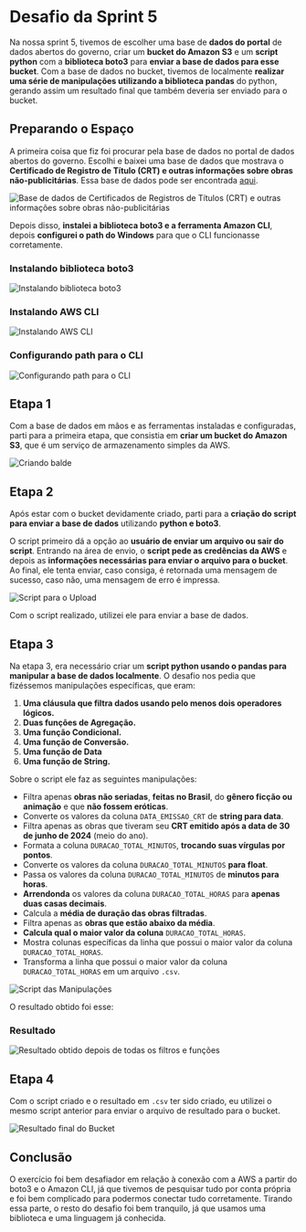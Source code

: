 # Desafio da Sprint 5
Na nossa sprint 5, tivemos de escolher uma base de **dados do portal** de dados abertos do governo, criar um **bucket do Amazon S3** e um **script python** com a **biblioteca boto3** para **enviar a base de dados para esse bucket**. Com a base de dados no bucket, tivemos de localmente **realizar uma série de manipulações utilizando a biblioteca pandas** do python, gerando assim um resultado final que também deveria ser enviado para o bucket.

## Preparando o Espaço
A primeira coisa que fiz foi procurar pela base de dados no portal de dados abertos do governo. Escolhi e baixei uma base de dados que mostrava o **Certificado de Registro de Título (CRT) e outras informações sobre obras não-publicitárias**. Essa base de dados pode ser encontrada [aqui](https://dados.gov.br/dados/conjuntos-dados/crt-obras-nao-publicitarias-registradas).

![Base de dados de Certificados de Registros de Títulos (CRT) e outras informações sobre obras não-publicitárias](../evidencias/desafio/base_de_dados.png)

Depois disso, **instalei a biblioteca boto3 e a ferramenta Amazon CLI**, depois **configurei o path do Windows** para que o CLI funcionasse corretamente.

### Instalando biblioteca boto3
![Instalando biblioteca boto3](../evidencias/desafio/instalando_boto3.png)

### Instalando AWS CLI
![Instalando AWS CLI](../evidencias/desafio/instalando_AWS_CLI.png)

### Configurando path para o CLI
![Configurando path para o CLI](../evidencias/desafio/configurando_path.png)

## Etapa 1 
Com a base de dados em mãos e as ferramentas instaladas e configuradas, parti para a primeira etapa, que consistia em **criar um bucket do Amazon S3**, que é um serviço de armazenamento simples da AWS.

![Criando balde](../evidencias/desafio/bucket_criado.png)

## Etapa 2
Após estar com o bucket devidamente criado, parti para a **criação do script para enviar a base de dados** utilizando **python e boto3**. 

O script primeiro dá a opção ao **usuário de enviar um arquivo ou sair do script**. Entrando na área de envio, o **script pede as credências da AWS** e depois as **informações necessárias para enviar o arquivo para o bucket**. Ao final, ele tenta enviar, caso consiga, é retornada uma mensagem de sucesso, caso não, uma mensagem de erro é impressa.

![Script para o Upload](../evidencias/desafio/script_upload.png)

Com o script realizado, utilizei ele para enviar a base de dados.

## Etapa 3

Na etapa 3, era necessário criar um **script python usando o pandas para manipular a base de dados localmente**. O desafio nos pedia que fizéssemos manipulações específicas, que eram:

1. **Uma cláusula que filtra dados usando pelo menos dois operadores lógicos.**
2. **Duas funções de Agregação.**
3. **Uma função Condicional.**
4. **Uma função de Conversão.**
5. **Uma função de Data**
6. **Uma função de String.**

Sobre o script ele faz as seguintes manipulações:
- Filtra apenas **obras não seriadas**, **feitas no Brasil**, do **gênero ficção ou animação** e que **não fossem eróticas**.
- Converte os valores da coluna ```DATA_EMISSAO_CRT``` de **string para data**.
- Filtra apenas as obras que tiveram seu **CRT emitido após a data de 30 de junho de 2024** (meio do ano).
- Formata a coluna ```DURACAO_TOTAL_MINUTOS```, **trocando suas vírgulas por pontos**.
- Converte os valores da coluna ```DURACAO_TOTAL_MINUTOS``` **para float**.
- Passa os valores da coluna ```DURACAO_TOTAL_MINUTOS``` de **minutos para horas**.
- **Arrendonda** os valores da coluna ```DURACAO_TOTAL_HORAS``` para **apenas duas casas decimais**.
- Calcula a **média de duração das obras filtradas**.
- Filtra apenas as **obras que estão abaixo da média**.
- **Calcula qual o maior valor da coluna** ```DURACAO_TOTAL_HORAS```.
- Mostra colunas específicas da linha que possui o maior valor da coluna ```DURACAO_TOTAL_HORAS```.
- Transforma a linha que possui o maior valor da coluna ```DURACAO_TOTAL_HORAS``` em um arquivo ```.csv```.

![Script das Manipulações](../evidencias/desafio/script_consultas.png)

O resultado obtido foi esse:

### Resultado
![Resultado obtido depois de todas os filtros e funções](../evidencias/desafio/resultado.png)

## Etapa 4
Com o script criado e o resultado em ```.csv``` ter sido criado, eu utilizei o mesmo script anterior para enviar o arquivo de resultado para o bucket.

![Resultado final do Bucket](../evidencias/desafio/arquivos_bucket.png)

## Conclusão
O exercício foi bem desafiador em relação à conexão com a AWS a partir do boto3 e o Amazon CLI, já que tivemos de pesquisar tudo por conta própria e foi bem complicado para podermos conectar tudo corretamente. Tirando essa parte, o resto do desafio foi bem tranquilo, já que usamos uma biblioteca e uma linguagem já conhecida.

